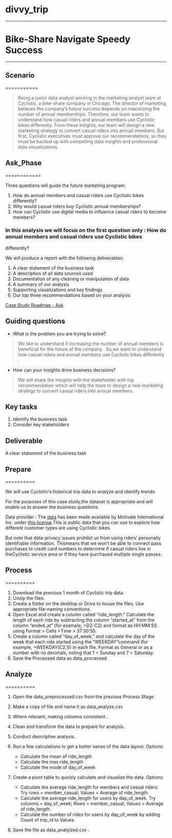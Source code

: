 # divvy_trip
------------

# Bike-Share Navigate Speedy Success
------------------------------------

## Scenario
===========

> Being a junior data analyst working in the marketing analyst team at Cyclistic, a bike-share company in Chicago. The director
of marketing believes the company’s future success depends on maximizing the number of annual memberships. Therefore,
our team wants to understand how casual riders and annual members use Cyclistic bikes differently. From these insights,
our team will design a new marketing strategy to convert casual riders into annual members. But first, Cyclistic executives
must approve our recommendations, so they must be backed up with compelling data insights and professional data
visualizations.


## Ask_Phase
============

Three questions will guide the future marketing program:

1. How do annual members and casual riders use Cyclistic bikes differently?
2. Why would casual riders buy Cyclistic annual memberships?
3. How can Cyclistic use digital media to influence casual riders to become members?


### In this analysis we will focus on the first question only : How do annual members and casual riders use Cyclistic bikes
differently?

We will produce a report with the following deliverables:

1. A clear statement of the business task
2. A description of all data sources used
3. Documentation of any cleaning or manipulation of data
4. A summary of our analysis
5. Supporting visualizations and key findings
6. Our top three recommendations based on your analysis


<ins>Case Study Roadmap - Ask</ins>

Guiding questions
-----------------

* What is the problem you are trying to solve?
> We like to understand if increasing the number of annual members is beneficial for the future of the company . So,we want to understand how casual riders and annual members use Cyclistic bikes differently .

* How can your insights drive business decisions?
>We will share the insights with the stakeholder with top recommendation which will help the team to design a new marketing strategy to convert casual riders into annual members.


Key tasks
---------

1. Identify the business task
2. Consider key stakeholders

Deliverable
-----------

A clear statement of the business task

## Prepare
==========

We will use Cyclistic’s historical trip data to analyze and identify trends.

For the purposes of this case study,the dataset is appropriate and will enable us to answer the business questions. 

Data provider : The [data](https://divvy-tripdata.s3.amazonaws.com/index.html) has been made available by Motivate International Inc. under [this
license](https://ride.divvybikes.com/data-license-agreement).This is public data that you can use to explore how different customer types are using Cyclistic bikes.

But note that data-privacy issues prohibit us from using riders’ personally identifiable information. Thismeans that we won’t be able to connect pass purchases to credit card numbers to determine if casual riders live in theCyclistic service area or if they have purchased multiple single passes.

## Process
==========
1. Download the previous 1 month of Cyclistic trip data.
2. Unzip the files.
3. Create a folder on the desktop or Drive to house the files. Use appropriate file-naming conventions.
4. Open Excel and create a column called “ride_length.” Calculate the length of each ride by subtracting the column “started_at” from the column “ended_at” (for example, =D2-C2) and format as HH:MM:SS using Format > Cells >Time > 37:30:55.
5. Create a column called “day_of_week,” and calculate the day of the week that each ride started using the “WEEKDAY”command (for example, =WEEKDAY(C2,1)) in each file. Format as General or as a number with no decimals, noting that 1 = Sunday and 7 = Saturday.
6. Save the Processed data as data_processed.

## Analyze
==========
1. Open the data_preprocessed.csv from the previous Process Stage.
2. Make a copy of file and name it as data_analyze.csv
3. Where relevant, making columns consistent .
4. Clean and transform the data to prepare for analysis.
5. Conduct descriptive analysis.
6. Run a few calculations to get a better sense of the data layout. 
Options:
	* Calculate the mean of ride_length
	* Calculate the max ride_length
	* Calculate the mode of day_of_week
7. Create a pivot table to quickly calculate and visualize the data. 
Options:
	* Calculate the average ride_length for members and casual riders. 
	Try rows = member_casual; Values = Average of ride_length.
	* Calculate the average ride_length for users by day_of_week. 
	Try columns = day_of_week; Rows = member_casual; Values = Average of ride_length.
	* Calculate the number of rides for users by day_of_week by adding Count of trip_id to Values.

8. Save the file as data_analyized.csv .
